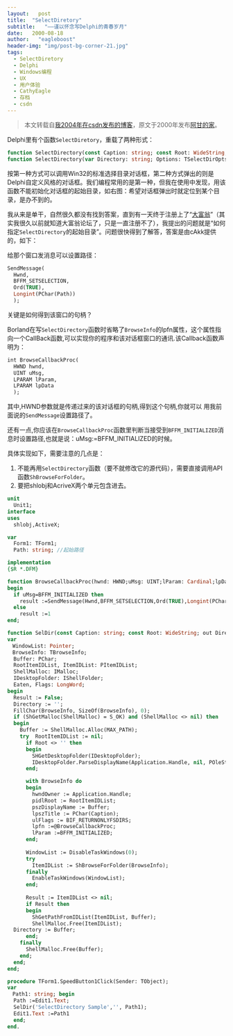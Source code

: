 ```yaml
---
layout:   post
title:  "SelectDiretory"
subtitle:   "——谨以怀念写Delphi的青春岁月"
date:   2000-08-18
author:   "eagleboost"
header-img: "img/post-bg-corner-21.jpg"
tags:
  - SelectDiretory
  - Delphi
  - Windows编程
  - UX
  - 用户体验
  - CathyEagle
  - 存档
  - csdn
---
```


> 本文转载自[我2004年在csdn发布的博客](https://blog.csdn.net/CathyEagle/article/details/106234)，原文于2000年发布[阿甘的家](http://eagleboost.myrice.com/)。

Delphi里有个函数`SelectDiretory`，重载了两种形式：

```pascal
function SelectDirectory(const Caption: string; const Root: WideString; out Directory: string): Boolean; overload; 
function SelectDirectory(var Directory: string; Options: TSelectDirOpts; HelpCtx: Longint): Boolean; overload; 
```

按第一种方式可以调用Win32的标准选择目录对话框，第二种方式弹出的则是Delphi自定义风格的对话框。我们编程常用的是第一种，但我在使用中发现，用该函数不能初始化对话框的起始目录，如右图：希望对话框弹出时就定位到某个目录，是办不到的。

我从来是单干，自然很久都没有找到答案，直到有一天终于注册上了“[大富翁](http://http://www.delphibbs.com)”（其实我很久以前就知道大富翁论坛了，只是一直注册不了），我提出的问题就是“如何指定`SelectDirectory`的起始目录”。问题很快得到了解答，答案是由cAkk提供的，如下： 

给那个窗口发消息可以设置路径：

```pascal
SendMessage(
  Hwnd,
  BFFM_SETSELECTION, 
  Ord(TRUE), 
  Longint(PChar(Path))
  ); 
```
关键是如何得到该窗口的句柄？

Borland在写`SelectDirectory`函数时省略了`BrowseInfo`的lpfn属性，这个属性指向一个CallBack函数,可以实现你的程序和该对话框窗口的通讯.该Callback函数声明为： 

```pascal
int BrowseCallbackProc(
  HWND hwnd,
  UINT uMsg,
  LPARAM lParam,
  LPARAM lpData
  );
```

其中,HWND参数就是传递过来的该对话框的句柄,得到这个句柄,你就可以 用我前面说的`SendMessage`设置路径了。 

还有一点,你应该在`BrowseCallbackProc`函数里判断当接受到`BFFM_INITIALIZED`消息时设置路径,也就是说：uMsg:=BFFM_INITIALIZED的时候。

具体实现如下，需要注意的几点是：

1. 不能再用`SelectDirectory`函数（要不就修改它的源代码），需要直接调用API函数`ShBrowseForFolder`。
2. 要把shlobj和AcriveX两个单元包含进去。 

```pascal
unit 
  Unit1; 
interface 
uses
  shlobj,ActiveX;

var
  Form1: TForm1; 
  Path: string; //起始路径

implementation 
{$R *.DFM} 

function BrowseCallbackProc(hwnd: HWND;uMsg: UINT;lParam: Cardinal;lpData: Cardinal): integer; stdcall; 
begin 
  if uMsg=BFFM_INITIALIZED then 
    result :=SendMessage(Hwnd,BFFM_SETSELECTION,Ord(TRUE),Longint(PChar(Path))) 　
  else
    result :=1 
end; 

function SelDir(const Caption: string; const Root: WideString; out Directory: string): Boolean; 
var
　WindowList: Pointer; 
　BrowseInfo: TBrowseInfo; 
  Buffer: PChar; 
  RootItemIDList, ItemIDList: PItemIDList; 
  ShellMalloc: IMalloc; 
  IDesktopFolder: IShellFolder; 
  Eaten, Flags: LongWord; 
begin 
  Result := False; 
  Directory := ''; 
  FillChar(BrowseInfo, SizeOf(BrowseInfo), 0); 
  if (ShGetMalloc(ShellMalloc) = S_OK) and (ShellMalloc <> nil) then 
  begin 
    Buffer := ShellMalloc.Alloc(MAX_PATH); 
    try  RootItemIDList := nil;  
      if Root <> '' then 
      begin
        SHGetDesktopFolder(IDesktopFolder);
        IDesktopFolder.ParseDisplayName(Application.Handle, nil, POleStr(Root), Eaten, RootItemIDList, Flags);  
      end;  

      with BrowseInfo do 
      begin
        hwndOwner := Application.Handle;
        pidlRoot := RootItemIDList;
        pszDisplayName := Buffer;
        lpszTitle := PChar(Caption);
        ulFlags := BIF_RETURNONLYFSDIRS;
        lpfn :=@BrowseCallbackProc;
        lParam :=BFFM_INITIALIZED;  
      end;  
    
      WindowList := DisableTaskWindows(0);  
      try
        ItemIDList := ShBrowseForFolder(BrowseInfo);  
      finally
        EnableTaskWindows(WindowList);  
      end; 　
　
      Result := ItemIDList <> nil;  
      if Result then 
      begin  
        ShGetPathFromIDList(ItemIDList, Buffer); 　
        ShellMalloc.Free(ItemIDList); 　
  Directory := Buffer; 　
      end; 
    finally 　
      ShellMalloc.Free(Buffer); 
    end; 
  end; 
end; 

procedure TForm1.SpeedButton1Click(Sender: TObject); 
var 
　Path1: string; begin 
  Path :=Edit1.Text; 
  SelDir('SelectDirectory Sample','', Path1); 
  Edit1.Text :=Path1 
  end; 
end. 
```